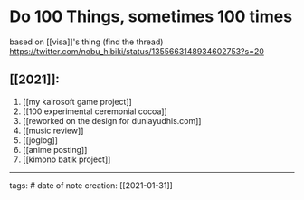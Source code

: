 # Do 100 Things, sometimes 100 times
based on [[visa]]'s thing (find the thread)
https://twitter.com/nobu_hibiki/status/1355663148934602753?s=20

## [[2021]]:
1. [[my kairosoft game project]]
2. [[100 experimental ceremonial cocoa]]
3. [[reworked on the design for duniayudhis.com]]
4. [[music review]]
5. [[joglog]]
6. [[anime posting]]
7. [[kimono batik project]]

___
tags: #
date of note creation: [[2021-01-31]]

